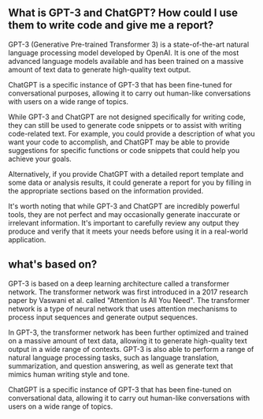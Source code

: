 What is GPT-3 and ChatGPT? How could I use them to write code and give me a report?
--------------------------
GPT-3 (Generative Pre-trained Transformer 3) is a state-of-the-art natural language processing model developed by OpenAI. It is one of the most advanced language models available and has been trained on a massive amount of text data to generate high-quality text output.

ChatGPT is a specific instance of GPT-3 that has been fine-tuned for conversational purposes, allowing it to carry out human-like conversations with users on a wide range of topics.

While GPT-3 and ChatGPT are not designed specifically for writing code, they can still be used to generate code snippets or to assist with writing code-related text. For example, you could provide a description of what you want your code to accomplish, and ChatGPT may be able to provide suggestions for specific functions or code snippets that could help you achieve your goals.

Alternatively, if you provide ChatGPT with a detailed report template and some data or analysis results, it could generate a report for you by filling in the appropriate sections based on the information provided.

It's worth noting that while GPT-3 and ChatGPT are incredibly powerful tools, they are not perfect and may occasionally generate inaccurate or irrelevant information. It's important to carefully review any output they produce and verify that it meets your needs before using it in a real-world application.


what's based on?
--------------------------
GPT-3 is based on a deep learning architecture called a transformer network. The transformer network was first introduced in a 2017 research paper by Vaswani et al. called "Attention Is All You Need". The transformer network is a type of neural network that uses attention mechanisms to process input sequences and generate output sequences.

In GPT-3, the transformer network has been further optimized and trained on a massive amount of text data, allowing it to generate high-quality text output in a wide range of contexts. GPT-3 is also able to perform a range of natural language processing tasks, such as language translation, summarization, and question answering, as well as generate text that mimics human writing style and tone.

ChatGPT is a specific instance of GPT-3 that has been fine-tuned on conversational data, allowing it to carry out human-like conversations with users on a wide range of topics.


